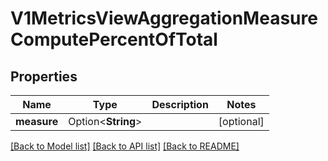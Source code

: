 # V1MetricsViewAggregationMeasureComputePercentOfTotal

## Properties

Name | Type | Description | Notes
------------ | ------------- | ------------- | -------------
**measure** | Option<**String**> |  | [optional]

[[Back to Model list]](../README.md#documentation-for-models) [[Back to API list]](../README.md#documentation-for-api-endpoints) [[Back to README]](../README.md)


